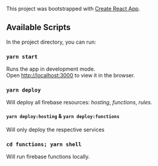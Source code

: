 This project was bootstrapped with [Create React App](https://github.com/facebook/create-react-app).

## Available Scripts

In the project directory, you can run:

### `yarn start`

Runs the app in development mode.<br>
Open [http://localhost:3000](http://localhost:3000) to view it in the browser.

### `yarn deploy`

Will deploy all firebase resources: _hosting_, _functions_, _rules_.

#### `yarn deploy:hosting` & `yarn deploy:functions`

Will only deploy the respective services

### `cd functions; yarn shell`

Will run firebase functions locally.
